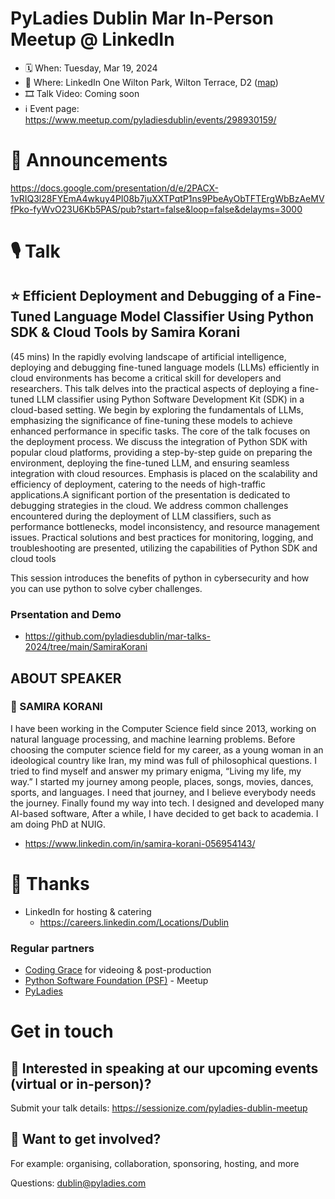 # PyLadies Dublin Mar In-Person Meetup @ LinkedIn

* 🗓 When: Tuesday, Mar 19, 2024
* 📍 Where: LinkedIn One Wilton Park, Wilton Terrace, D2 ([map](https://maps.app.goo.gl/pD9WxtYWKokovZoc6))
* 🎞 Talk Video: Coming soon
* ℹ️ Event page: https://www.meetup.com/pyladiesdublin/events/298930159/

  
# 📢 Announcements
https://docs.google.com/presentation/d/e/2PACX-1vRIQ3l28FYEmA4wkuy4PI08b7juXXTPqtP1ns9PbeAyObTFTErgWbBzAeMVfPko-fyWvO23U6Kb5PAS/pub?start=false&loop=false&delayms=3000

# 🎙️ Talk
## ⭐️ Efficient Deployment and Debugging of a Fine-Tuned Language Model Classifier Using Python SDK & Cloud Tools by Samira Korani
(45 mins) In the rapidly evolving landscape of artificial intelligence, deploying and debugging fine-tuned language models (LLMs) efficiently in cloud environments has become a critical skill for developers and researchers. This talk delves into the practical aspects of deploying a fine-tuned LLM classifier using Python Software Development Kit (SDK) in a cloud-based setting. We begin by exploring the fundamentals of LLMs, emphasizing the significance of fine-tuning these models to achieve enhanced performance in specific tasks. The core of the talk focuses on the deployment process. We discuss the integration of Python SDK with popular cloud platforms, providing a step-by-step guide on preparing the environment, deploying the fine-tuned LLM, and ensuring seamless integration with cloud resources. Emphasis is placed on the scalability and efficiency of deployment, catering to the needs of high-traffic applications.A significant portion of the presentation is dedicated to debugging strategies in the cloud. We address common challenges encountered during the deployment of LLM classifiers, such as performance bottlenecks, model inconsistency, and resource management issues. Practical solutions and best practices for monitoring, logging, and troubleshooting are presented, utilizing the capabilities of Python SDK and cloud tools

This session introduces the benefits of python in cybersecurity and how you can use python to solve cyber challenges.

### Prsentation and Demo 
* https://github.com/pyladiesdublin/mar-talks-2024/tree/main/SamiraKorani

## ABOUT SPEAKER
### 🙂 SAMIRA KORANI

I have been working in the Computer Science field since 2013, working on natural language processing, and machine learning problems. Before choosing the computer science field for my career, as a young woman in an ideological country like Iran, my mind was full of philosophical questions. I tried to find myself and answer my primary enigma, “Living my life, my way.” I started my journey among people, places, songs, movies, dances, sports, and languages. I need that journey, and I believe everybody needs the journey. Finally found my way into tech. I designed and developed many AI-based software, After a while, I have decided to get back to academia. I am doing PhD at NUIG.

* https://www.linkedin.com/in/samira-korani-056954143/
  
# 💟 Thanks 
* LinkedIn for hosting & catering
    * https://careers.linkedin.com/Locations/Dublin

### Regular partners
* [Coding Grace](https://codinggrace.com) for videoing & post-production
* [Python Software Foundation (PSF)](https://www.python.org/psf-landing/) - Meetup
* [PyLadies](https://pyladies.com/)

# Get in touch
## 🎤 Interested in speaking at our upcoming events (virtual or in-person)?
Submit your talk details: https://sessionize.com/pyladies-dublin-meetup

## 💖 Want to get involved?
For example: organising, collaboration, sponsoring, hosting, and more

Questions: dublin@pyladies.com

